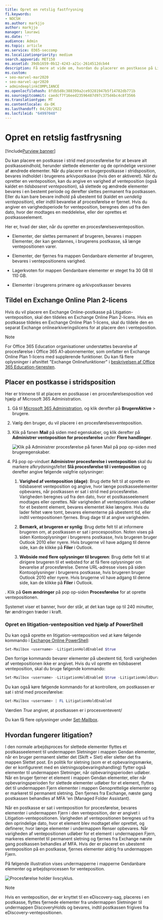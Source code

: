 ```yaml
---
title: Opret en retslig fastfrysning
f1.keywords:
- NOCSH
ms.author: markjjo
author: markjjo
manager: laurawi
ms.date: ''
audience: Admin
ms.topic: article
ms.service: O365-seccomp
ms.localizationpriority: medium
search.appverid: MET150
ms.assetid: 39db1659-0b12-4243-a21c-2614512dcb44
description: Få mere at vide om, hvordan du placerer en postkasse på Litigation-venteposition og bevarer alt postkasseindholdet under en undersøgelse.
ms.custom:
- seo-marvel-mar2020
- seo-marvel-apr2020
- admindeeplinkCOMPLIANCE
ms.openlocfilehash: 8fdb5d8c388399a2ce93281947b5f14782db771b
ms.sourcegitcommit: caedcf7f16eed23596487d97c375d4bc4c8f3566
ms.translationtype: MT
ms.contentlocale: da-DK
ms.lasthandoff: 04/20/2022
ms.locfileid: "64997048"
---
```

# <a name="create-a-litigation-hold"></a>Opret en retslig fastfrysning

[!include[Purview banner](../includes/purview-rebrand-banner.md)]

Du kan placere en postkasse i strid med procesførelse for at bevare alt postkasseindhold, herunder slettede elementer og de oprindelige versioner af ændrede elementer. Når du placerer en brugerpostkasse i stridsposition, bevares indholdet i brugerens arkivpostkasse (hvis den er aktiveret). Når du opretter en venteposition, kan du angive en varighed af venteposition (også kaldet en *tidsbaseret venteposition*), så slettede og ændrede elementer bevares i en bestemt periode og derefter slettes permanent fra postkassen. Eller du kan bare bevare indhold på ubestemt tid (kaldet en *uendelig venteposition*), eller indtil bevarelse af procesførelse er fjernet. Hvis du angiver en varighedsperiode for venteposition, beregnes den ud fra den dato, hvor der modtages en meddelelse, eller der oprettes et postkasseelement. 
  
Her er, hvad der sker, når du opretter en procesførelsesventeposition.
  
- Elementer, der slettes permanent af brugeren, bevares i mappen Elementer, der kan gendannes, i brugerens postkasse, så længe ventepositionen varer.

- Elementer, der fjernes fra mappen Gendanbare elementer af brugeren, bevares i ventepositionens varighed.

- Lagerkvoten for mappen Gendanbare elementer er steget fra 30 GB til 110 GB.

- Elementer i brugerens primære og arkivpostkasser bevares

## <a name="assign-an-exchange-online-plan-2-license"></a>Tildel en Exchange Online Plan 2-licens

Hvis du vil placere en Exchange Online-postkasse på Litigation-venteposition, skal den tildeles en Exchange Online Plan 2-licens. Hvis en postkasse tildeles en Exchange Online Plan 1-licens, skal du tildele den en separat Exchange onlinearkiveringslicens for at placere den i venteposition.

> [!NOTE]
> For Office 365 Education organisationer understøttes bevarelse af procesførelse i Office 365 A1-abonnementer, som omfatter en Exchange Online Plan 1-licens med supplerende funktioner. Du kan få flere oplysninger i afsnittet "Exchange Onlinefunktioner" i [beskrivelsen af Office 365 Education-tjenesten](/office365/servicedescriptions/office-365-platform-service-description/office-365-education#exchange-online-features).

## <a name="place-a-mailbox-on-litigation-hold"></a>Placer en postkasse i stridsposition

Her er trinnene til at placere en postkasse i en procesførelsesposition ved hjælp af Microsoft 365 Administration.

1. Gå til <a href="https://go.microsoft.com/fwlink/p/?linkid=834822" target="_blank">Microsoft 365 Administration</a>, og klik derefter på **BrugereAktive** >  brugere.

2. Vælg den bruger, du vil placere i en procesførelsesventeposition.

3. Klik på fanen **Mail** på siden med egenskaber, og klik derefter på **Administrer venteposition for procesførelse** under **Flere handlinger**.

   ![Klik på Administrer procesførelse på fanen Mail på pop op-siden med brugeregenskaber.](../media/M365AdminCenterLitHold1.png)

4. På pop op-vinduet **Administrer procesførelse i venteposition** skal du markere afkrydsningsfeltet **Slå procesførelse til i venteposition** og derefter angive følgende valgfrie oplysninger:

    1. **Varighed af venteposition (dage)**: Brug dette felt til at oprette en tidsbaseret venteposition og angive, hvor længe postkasseelementer opbevares, når postkassen er sat i strid med procesførelse. Varigheden beregnes ud fra den dato, hvor et postkasseelement modtages eller oprettes. Når varigheden af ventepositionen udløber for et bestemt element, bevares elementet ikke længere. Hvis du lader feltet være tomt, bevares elementerne på ubestemt tid, eller indtil ventepositionen fjernes. Brug dage til at angive varigheden.

    2. **Bemærk, at brugeren er synlig**: Brug dette felt til at informere brugeren om, at postkassen er sat i procesposition. Noten vises på siden Kontooplysninger i brugerens postkasse, hvis brugeren bruger Outlook 2010 eller nyere. Hvis brugerne vil have adgang til denne side, kan de klikke på **Filer** i Outlook.

    3. **Webside med flere oplysninger til brugeren**: Brug dette felt til at dirigere brugeren til et websted for at få flere oplysninger om bevarelse af procesførelse. Denne URL-adresse vises på siden Kontooplysninger i brugerens postkasse, hvis brugeren bruger Outlook 2010 eller nyere. Hvis brugerne vil have adgang til denne side, kan de klikke på **Filer** i Outlook.

. Klik på **Gem ændringer** på pop op-siden **Procesførelse** for at oprette ventepositionen.

   Systemet viser et banner, hvor der står, at det kan tage op til 240 minutter, før ændringen træder i kraft.

### <a name="create-a-litigation-hold-using-powershell"></a>Opret en litigation-venteposition ved hjælp af PowerShell

Du kan også oprette en litigation-venteposition ved at køre følgende kommando i [Exchange Online PowerShell](/powershell/exchange/connect-to-exchange-online-powershell):

```powershell
Set-Mailbox <username> -LitigationHoldEnabled $true
```

Den forrige kommando bevarer elementer på ubestemt tid, fordi varigheden af ventepositionen ikke er angivet. Hvis du vil oprette en tidsbaseret venteposition, skal du bruge følgende kommando:

```powershell
Set-Mailbox <username> -LitigationHoldEnabled $true -LitigationHoldDuration <number of days>
```

Du kan også køre følgende kommando for at kontrollere, om postkassen er sat i strid med procesførelse:

```powershell
Get-Mailbox <username> | FL LitigationHoldEnabled
```

Værdien *True* angiver, at postkassen er i procesventevent/

Du kan få flere oplysninger under [Set-Mailbox](/powershell/module/exchange/set-mailbox).

## <a name="how-does-litigation-hold-work"></a>Hvordan fungerer litigation?

I den normale arbejdsproces for slettede elementer flyttes et postkasseelement til undermappen Sletninger i mappen Gendan elementer, når en bruger permanent sletter det (Skift + Slet) eller sletter det fra mappen Slettet post. En politik for sletning (som er et opbevaringsmærke, der er konfigureret med en sletningsopbevaringshandling) flytter også elementer til undermappen Sletninger, når opbevaringsperioden udløber. Når en bruger fjerner et element i mappen Gendan elementer, eller når opbevaringsperioden for slettede elementer udløber for et element, flyttes det til undermappen Fjern elementer i mappen Genoprettelige elementer og er markeret til permanent sletning. Den fjernes fra Exchange, næste gang postkassen behandles af MFA 'en (Managed Folder Assistant).

Når en postkasse er sat i venteposition for procesførelse, bevares elementer i undermappen Fjern i den venteposition, der er angivet i Litigation-ventepositionen. Varigheden af ventepositionen beregnes ud fra den oprindelige dato, hvor et element blev modtaget eller oprettet, og definerer, hvor længe elementer i undermappen Renser opbevares. Når varigheden af ventepositionen udløber for et element i undermappen Fjern, markeres elementet til permanent sletning og fjernes fra Exchange næste gang postkassen behandles af MFA. Hvis der er placeret en ubestemt venteposition på en postkasse, fjernes elementer aldrig fra undermappen Fjern.

På følgende illustration vises undermapperne i mapperne Gendanbare elementer og arbejdsprocessen for venteposition.

![Procesførelse holder livscyklus.](../media/LitigationHoldLifeCycle.png)

> [!NOTE]
> Hvis en venteposition, der er knyttet til en eDiscovery-sag, placeres i en postkasse, flyttes fjernede elementer fra undermappen Sletninger til undermappen DiscoveryHolds og bevares, indtil postkassen frigives fra eDiscovery-ventepositionen.

